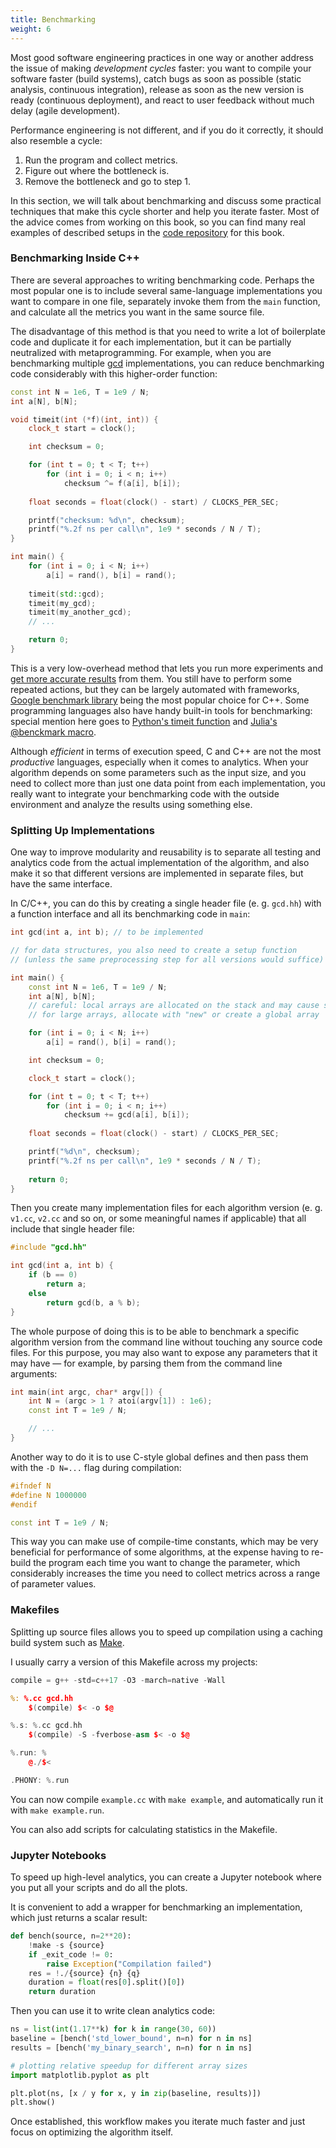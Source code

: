 ```yaml
---
title: Benchmarking
weight: 6
---
```


<!--

Performance cycle is implementing, running and collecting metrics, and finding where the bottleneck is. The shorter this cycle is, the better.

Practices of assessing performance faster and in more reliable manner.

We've learned various ways of assessing software performance.

In this article, we will discuss how to make more performance measurements more .

Faster — and accurate — as possible.

-->

Most good software engineering practices in one way or another address the issue of making *development cycles* faster: you want to compile your software faster (build systems), catch bugs as soon as possible (static analysis, continuous integration), release as soon as the new version is ready (continuous deployment), and react to user feedback without much delay (agile development).

Performance engineering is not different, and if you do it correctly, it should also resemble a cycle:

1. Run the program and collect metrics.
2. Figure out where the bottleneck is.
3. Remove the bottleneck and go to step 1.

In this section, we will talk about benchmarking and discuss some practical techniques that make this cycle shorter and help you iterate faster. Most of the advice comes from working on this book, so you can find many real examples of described setups in the [code repository](https://github.com/sslotin/ahm-code) for this book.

### Benchmarking Inside C++

There are several approaches to writing benchmarking code. Perhaps the most popular one is to include several same-language implementations you want to compare in one file, separately invoke them from the `main` function, and calculate all the metrics you want in the same source file.

The disadvantage of this method is that you need to write a lot of boilerplate code and duplicate it for each implementation, but it can be partially neutralized with metaprogramming. For example, when you are benchmarking multiple [gcd](/hpc/algorithms/gcd) implementations, you can reduce benchmarking code considerably with this higher-order function:

```c++
const int N = 1e6, T = 1e9 / N;
int a[N], b[N];

void timeit(int (*f)(int, int)) {
    clock_t start = clock();

    int checksum = 0;

    for (int t = 0; t < T; t++)
        for (int i = 0; i < n; i++)
            checksum ^= f(a[i], b[i]);
    
    float seconds = float(clock() - start) / CLOCKS_PER_SEC;

    printf("checksum: %d\n", checksum);
    printf("%.2f ns per call\n", 1e9 * seconds / N / T);
}

int main() {
    for (int i = 0; i < N; i++)
        a[i] = rand(), b[i] = rand();
    
    timeit(std::gcd);
    timeit(my_gcd);
    timeit(my_another_gcd);
    // ...

    return 0;
}
```

This is a very low-overhead method that lets you run more experiments and [get more accurate results](../noise) from them. You still have to perform some repeated actions, but they can be largely automated with frameworks, [Google benchmark library](https://github.com/google/benchmark) being the most popular choice for C++. Some programming languages also have handy built-in tools for benchmarking: special mention here goes to [Python's timeit function](https://docs.python.org/3/library/timeit.html) and [Julia's @benckmark macro](https://github.com/JuliaCI/BenchmarkTools.jl).

Although *efficient* in terms of execution speed, C and C++ are not the most *productive* languages, especially when it comes to analytics. When your algorithm depends on some parameters such as the input size, and you need to collect more than just one data point from each implementation, you really want to integrate your benchmarking code with the outside environment and analyze the results using something else.

### Splitting Up Implementations

One way to improve modularity and reusability is to separate all testing and analytics code from the actual implementation of the algorithm, and also make it so that different versions are implemented in separate files, but have the same interface.

In C/C++, you can do this by creating a single header file (e. g. `gcd.hh`) with a function interface and all its benchmarking code in `main`:

```c++
int gcd(int a, int b); // to be implemented

// for data structures, you also need to create a setup function
// (unless the same preprocessing step for all versions would suffice)

int main() {
    const int N = 1e6, T = 1e9 / N;
    int a[N], b[N];
    // careful: local arrays are allocated on the stack and may cause stack overflow
    // for large arrays, allocate with "new" or create a global array

    for (int i = 0; i < N; i++)
        a[i] = rand(), b[i] = rand();

    int checksum = 0;

    clock_t start = clock();

    for (int t = 0; t < T; t++)
        for (int i = 0; i < n; i++)
            checksum += gcd(a[i], b[i]);
    
    float seconds = float(clock() - start) / CLOCKS_PER_SEC;

    printf("%d\n", checksum);
    printf("%.2f ns per call\n", 1e9 * seconds / N / T);
    
    return 0;
}
```

Then you create many implementation files for each algorithm version (e. g. `v1.cc`, `v2.cc` and so on, or some meaningful names if applicable) that all include that single header file:

```c++
#include "gcd.hh"

int gcd(int a, int b) {
    if (b == 0)
        return a;
    else
        return gcd(b, a % b);
}
```

The whole purpose of doing this is to be able to benchmark a specific algorithm version from the command line without touching any source code files. For this purpose, you may also want to expose any parameters that it may have — for example, by parsing them from the command line arguments:

```c++
int main(int argc, char* argv[]) {
    int N = (argc > 1 ? atoi(argv[1]) : 1e6);
    const int T = 1e9 / N;

    // ...
}
```

Another way to do it is to use C-style global defines and then pass them with the `-D N=...` flag during compilation:

```c++
#ifndef N
#define N 1000000
#endif

const int T = 1e9 / N;
```

This way you can make use of compile-time constants, which may be very beneficial for performance of some algorithms, at the expense having to re-build the program each time you want to change the parameter, which considerably increases the time you need to collect metrics across a range of parameter values.

### Makefiles

<!-- TODO -->

Splitting up source files allows you to speed up compilation using a caching build system such as [Make](https://en.wikipedia.org/wiki/Make_(software)).

I usually carry a version of this Makefile across my projects:

```c++
compile = g++ -std=c++17 -O3 -march=native -Wall

%: %.cc gcd.hh
	$(compile) $< -o $@ 

%.s: %.cc gcd.hh
	$(compile) -S -fverbose-asm $< -o $@

%.run: %
	@./$<

.PHONY: %.run
```

You can now compile `example.cc` with `make example`, and automatically run it with `make example.run`. 

You can also add scripts for calculating statistics in the Makefile.

### Jupyter Notebooks

To speed up high-level analytics, you can create a Jupyter notebook where you put all your scripts and do all the plots.

It is convenient to add a wrapper for benchmarking an implementation, which just returns a scalar result:

```python
def bench(source, n=2**20):
    !make -s {source}
    if _exit_code != 0:
        raise Exception("Compilation failed")
    res = !./{source} {n} {q}
    duration = float(res[0].split()[0])
    return duration
```

Then you can use it to write clean analytics code:

```python
ns = list(int(1.17**k) for k in range(30, 60))
baseline = [bench('std_lower_bound', n=n) for n in ns]
results = [bench('my_binary_search', n=n) for n in ns]

# plotting relative speedup for different array sizes
import matplotlib.pyplot as plt

plt.plot(ns, [x / y for x, y in zip(baseline, results)])
plt.show()
```

Once established, this workflow makes you iterate much faster and just focus on optimizing the algorithm itself.
